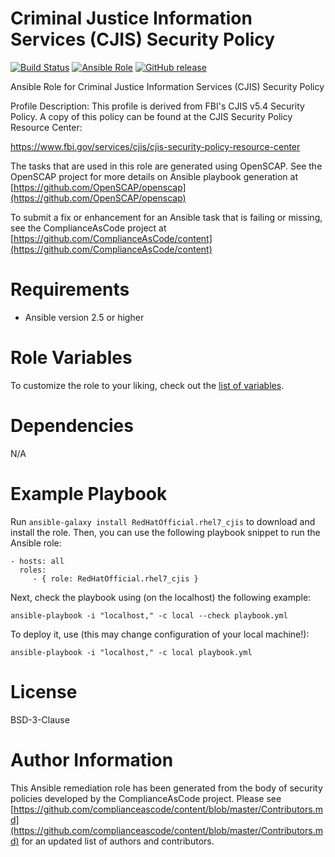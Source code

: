 # Criminal Justice Information Services (CJIS) Security Policy

[![Build Status](https://travis-ci.org/RedHatOfficial/ansible-role-rhel7-cjis.svg?branch=master)](https://travis-ci.org/RedHatOfficial/ansible-role-rhel7-cjis)
[![Ansible Role](https://img.shields.io/ansible/role/39706.svg)](https://galaxy.ansible.com/RedHatOfficial/rhel7_cjis)
[![GitHub release](https://img.shields.io/github/release/RedHatOfficial/ansible-role-rhel7-cjis.svg)](https://github.com/RedHatOfficial/ansible-role-rhel7-cjis/releases/latest)

Ansible Role for Criminal Justice Information Services (CJIS) Security Policy

Profile Description:
This profile is derived from FBI's CJIS v5.4
Security Policy. A copy of this policy can be found at the CJIS Security
Policy Resource Center:

https://www.fbi.gov/services/cjis/cjis-security-policy-resource-center

The tasks that are used in this role are generated using OpenSCAP.
See the OpenSCAP project for more details on Ansible playbook generation at [https://github.com/OpenSCAP/openscap](https://github.com/OpenSCAP/openscap)

To submit a fix or enhancement for an Ansible task that is failing or missing,
see the ComplianceAsCode project at [https://github.com/ComplianceAsCode/content](https://github.com/ComplianceAsCode/content)

# Requirements

- Ansible version 2.5 or higher

# Role Variables

To customize the role to your liking, check out the [list of variables](vars/main.yml).

# Dependencies

N/A

# Example Playbook

Run `ansible-galaxy install RedHatOfficial.rhel7_cjis` to
download and install the role. Then, you can use the following playbook snippet to run the Ansible role:

    - hosts: all
      roles:
         - { role: RedHatOfficial.rhel7_cjis }

Next, check the playbook using (on the localhost) the following example:

    ansible-playbook -i "localhost," -c local --check playbook.yml

To deploy it, use (this may change configuration of your local machine!):

    ansible-playbook -i "localhost," -c local playbook.yml

# License

BSD-3-Clause

# Author Information

This Ansible remediation role has been generated from the body of security
policies developed by the ComplianceAsCode project. Please see
[https://github.com/complianceascode/content/blob/master/Contributors.md](https://github.com/complianceascode/content/blob/master/Contributors.md)
for an updated list of authors and contributors.
